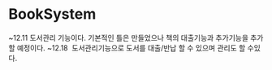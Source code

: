 # BookSystem
~12.11 도서관리 기능이다. 기본적인 틀은 만들었으나 책의 대출기능과 추가기능을 추가할 예정이다.
~12.18  도서관리기능으로 도서를 대출/반납 할 수 있으며 관리도 할 수있다.
